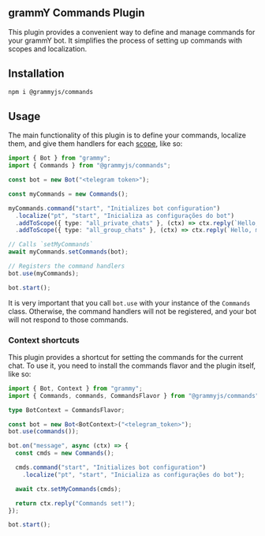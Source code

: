 ## grammY Commands Plugin

This plugin provides a convenient way to define and manage commands for your grammY bot.
It simplifies the process of setting up commands with scopes and localization.

## Installation

```sh
npm i @grammyjs/commands
```

## Usage

The main functionality of this plugin is to define your commands, localize them, and give them handlers for each [scope](https://core.telegram.org/bots/api#botcommandscope), like so:

```typescript
import { Bot } from "grammy";
import { Commands } from "@grammyjs/commands";

const bot = new Bot("<telegram token>");

const myCommands = new Commands();

myCommands.command("start", "Initializes bot configuration")
  .localize("pt", "start", "Inicializa as configurações do bot")
  .addToScope({ type: "all_private_chats" }, (ctx) => ctx.reply(`Hello, ${ctx.chat.first_name}!`))
  .addToScope({ type: "all_group_chats" }, (ctx) => ctx.reply(`Hello, members of ${ctx.chat.title}!`));

// Calls `setMyCommands`
await myCommands.setCommands(bot);

// Registers the command handlers
bot.use(myCommands);

bot.start();
```

It is very important that you call `bot.use` with your instance of the `Commands` class.
Otherwise, the command handlers will not be registered, and your bot will not respond to those commands.

### Context shortcuts

This plugin provides a shortcut for setting the commands for the current chat.
To use it, you need to install the commands flavor and the plugin itself, like so:

```typescript
import { Bot, Context } from "grammy";
import { Commands, commands, CommandsFlavor } from "@grammyjs/commands";

type BotContext = CommandsFlavor;

const bot = new Bot<BotContext>("<telegram_token>");
bot.use(commands());

bot.on("message", async (ctx) => {
  const cmds = new Commands();

  cmds.command("start", "Initializes bot configuration")
    .localize("pt", "start", "Inicializa as configurações do bot");

  await ctx.setMyCommands(cmds);

  return ctx.reply("Commands set!");
});

bot.start();
```
